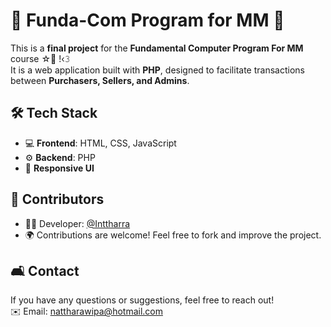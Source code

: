 # 🌟 Funda-Com Program for MM 🌟  

This is a **final project** for the **Fundamental Computer Program For MM** course ☆🥛 !‹𝟹 <br>
It is a web application built with **PHP**, designed to facilitate transactions between **Purchasers, Sellers, and Admins**.  

## 🛠 Tech Stack  
- 💻 **Frontend**: HTML, CSS, JavaScript  
- ⚙️ **Backend**: PHP
- 🎨 **Responsive UI**  

## 🤝 Contributors
- 👩‍💻 Developer: [@Inttharra](https://github.com/Inttharra)
- 🌍 Contributions are welcome! Feel free to fork and improve the project.

## 🛋️ Contact
If you have any questions or suggestions, feel free to reach out! <br>
✉️ Email: [nattharawipa@hotmail.com](mailto:nattharawipa@hotmail.com)
